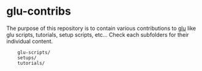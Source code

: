glu-contribs
============

The purpose of this repository is to contain various contributions to [glu](http://pongasoft.github.io/glu/docs/latest/html/index.html) like glu scripts, tutorials, setup scripts, etc... Check each subfolders for their individual content.

		glu-scripts/
		setups/
		tutorials/
